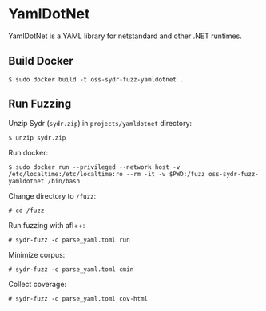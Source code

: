 # YamlDotNet

YamlDotNet is a YAML library for netstandard and other .NET runtimes.

## Build Docker

    $ sudo docker build -t oss-sydr-fuzz-yamldotnet .

## Run Fuzzing

Unzip Sydr (`sydr.zip`) in `projects/yamldotnet` directory:

    $ unzip sydr.zip

Run docker:

    $ sudo docker run --privileged --network host -v /etc/localtime:/etc/localtime:ro --rm -it -v $PWD:/fuzz oss-sydr-fuzz-yamldotnet /bin/bash

Change directory to `/fuzz`:

    # cd /fuzz

Run fuzzing with afl++:

    # sydr-fuzz -c parse_yaml.toml run

Minimize corpus:

    # sydr-fuzz -c parse_yaml.toml cmin

Collect coverage:

    # sydr-fuzz -c parse_yaml.toml cov-html
